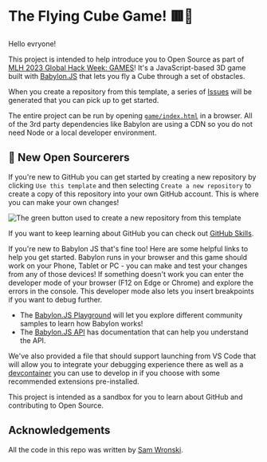 # The Flying Cube Game! 🟥💨

Hello evryone!

This project is intended to help introduce you to Open Source as part of [MLH 2023 Global Hack Week: GAMES](https://organize.mlh.io/participants/events/9153-global-hack-week-game-week)! It's a JavaScript-based 3D game built with [Babylon.JS](https://github.com/BabylonJS) that lets you fly a Cube through a set of obstacles.

When you create a repository from this template, a series of [Issues](https://docs.github.com/en/issues) will be generated that you can pick up to get started.

The entire project can be run by opening [`game/index.html`](game/index.html) in a browser. All of the 3rd party dependencies like Babylon are using a CDN so you do not need Node or a local developer environment.

## 🧙‍ New Open Sourcerers 
If you're new to GitHub you can get started by creating a new repository by clicking `Use this template` and then selecting `Create a new repository` to create a copy of this repository into your own GitHub account. This is where you can make your own changes!

![The green button used to create a new repository from this template](https://user-images.githubusercontent.com/35617441/234130644-bb6295d7-0499-4c3b-9214-495956201b09.png)

If you want to keep learning about GitHub you can check out [GitHub Skills](https://skills.github.com/).

If you're new to Babylon JS that's fine too! Here are some helpful links to help you get started. Babylon runs in your browser and this game should work on your Phone, Tablet or PC - you can make and test your changes from any of those devices! If something doesn't work you can enter the developer mode of your browser (F12 on Edge or Chrome) and explore the errors in the console. This developer mode also lets you insert breakpoints if you want to debug further.

-   The [Babylon.JS Playground](https://playground.babylonjs.com/) will let you explore different community samples to learn how Babylon works!
-   The [Babylon.JS API](https://doc.babylonjs.com/typedoc/modules/BABYLON) has documentation that can help you understand the API.

We've also provided a file that should support launching from VS Code that will allow you to integrate your debugging experience there as well as a [devcontainer](https://code.visualstudio.com/docs/remote/create-dev-container) you can use to develop in if you choose with some recommended extensions pre-installed.

This project is intended as a sandbox for you to learn about GitHub and contributing to Open Source.

## Acknowledgements
All the code in this repo was written by [Sam Wronski](https://github.com/runewake2).
